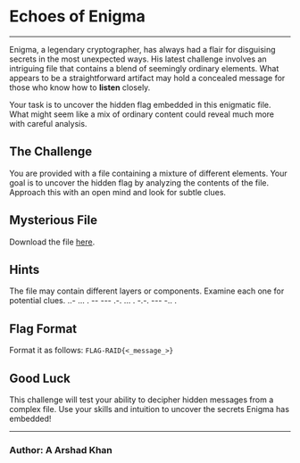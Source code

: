 # **Echoes of Enigma**

---

Enigma, a legendary cryptographer, has always had a flair for disguising secrets in the most unexpected ways. His latest challenge involves an intriguing file that contains a blend of seemingly ordinary elements. What appears to be a straightforward artifact may hold a concealed message for those who know how to **listen** closely.

Your task is to uncover the hidden flag embedded in this enigmatic file. What might seem like a mix of ordinary content could reveal much more with careful analysis.

## The Challenge

You are provided with a file containing a mixture of different elements. Your goal is to uncover the hidden flag by analyzing the contents of the file. Approach this with an open mind and look for subtle clues.

## Mysterious File

Download the file [here](/UNKNOWN).

## Hints

The file may contain different layers or components. Examine each one for potential clues.
..- ... . -- --- .-. ... . -.-. --- -.. .

## Flag Format

Format it as follows: `FLAG-RAID{<_message_>}`

## Good Luck

This challenge will test your ability to decipher hidden messages from a complex file. Use your skills and intuition to uncover the secrets Enigma has embedded!

---

### **Author**: A Arshad Khan
